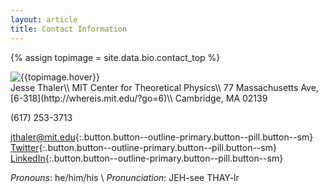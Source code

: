```yaml
---
layout: article
title: Contact Information
---
```

{% assign topimage = site.data.bio.contact_top %}

<div class="item">
<div class="item__image">
<img class="image-h image-h--lg rounded" src="{{topimage.image}}" title="{{topimage.hover}}"/>
</div>
<div class="item__content" markdown=1>
Jesse Thaler\\
MIT Center for Theoretical Physics\\
77 Massachusetts Ave, [6-318](http://whereis.mit.edu/?go=6)\\
Cambridge, MA 02139

(617) 253-3713

[jthaler@mit.edu](mailto:jthaler@mit.edu){:.button.button--outline-primary.button--pill.button--sm}
[Twitter](https://twitter.com/jessethaler){:.button.button--outline-primary.button--pill.button--sm}
[LinkedIn](https://www.linkedin.com/in/jesse-thaler){:.button.button--outline-primary.button--pill.button--sm}

*Pronouns*:  he/him/his \\
*Pronunciation*:  JEH-see THAY-lr

</div>
</div>

